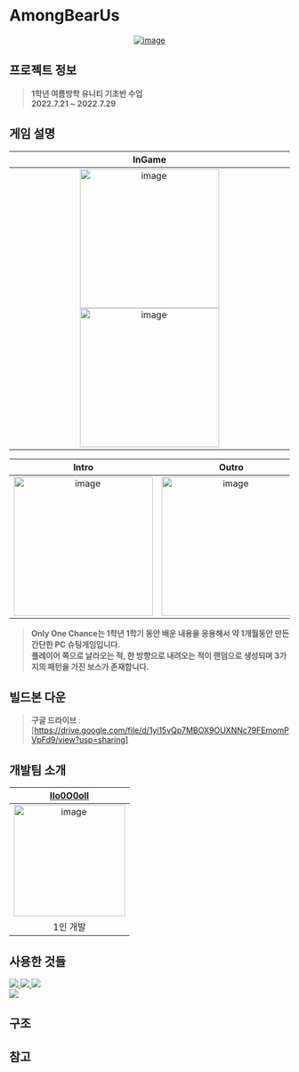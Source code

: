 # AmongBearUs

<div align="center">
<a href="#">
  <img alt="image" src="https://github.com/lIo0O0oIl/2022_2_AmongBearUs/assets/98943168/d1d2491e-4adb-454b-a9b2-672836bbf76b">
</a>
<!--타이틀 잘라서 넣어주기-->

<!--
[![Hits](https://hits.seeyoufarm.com/api/count/incr/badge.svg?url=https%3A%2F%2Fgithub.com%2FlIo0O0oIl%2F2022_1_Only_One_Chance&count_bg=%23EEEE0E&title_bg=%23555555&icon=&icon_color=%23E7E7E7&title=hits&edge_flat=false)](https://hits.seeyoufarm.com)
-->

</div> <!--가운데 정렬은 여기까지-->

## 프로젝트 정보
> **1학년 여름방학 유니티 기초반 수업**  
> **2022.7.21 ~ 2022.7.29**

## 게임 설명
<div align="center">

|  InGame   |
| :-------: |
| <a href="#"> <img alt="image" width="250" src=""> <img alt="image" width="250" src=""> </a> |

|   Intro   |   Outro   |
|:---------:|:---------:|
| <a href="#"> <img alt="image" width="250" src=""> </a> | <a href="#"> <img alt="image" width="250" src=""> </a> |

</div>

> **Only One Chance는 1학년 1학기 동안 배운 내용을 응용해서 약 1개월동안 만든 간단한 PC 슈팅게임입니다.**  
> **플레이어 쪽으로 날라오는 적, 한 방향으로 내려오는 적이 랜덤으로 생성되며 3가지의 패턴을 가진 보스가 존재합니다.**

## 빌드본 다운
> **구글 드라이브** : [https://drive.google.com/file/d/1yi15vQp7MBOX9OUXNNc79FEmomPVpFd9/view?usp=sharing] <br>

## 개발팀 소개
<div align="center">

| <a href="https://github.com/lIo0O0oIl"> lIo0O0oIl </a> |
| :-----------: |
| <a href="https://github.com/lIo0O0oIl"> <img alt="image" width="200" src="https://github.com/lIo0O0oIl.png"> </a> |
| 1인 개발 |

</div>

## 사용한 것들
<div align="left"> <a href="#">
<img src="https://img.shields.io/badge/unity-%23000000.svg?style=for-the-badge&logo=unity&logoColor=white">
<img src="https://img.shields.io/badge/Visual%20Studio%202022-5C2D91?style=for-the-badge&logo=Visual%20Studio&logoColor=white">
<img src="https://img.shields.io/badge/GitHub-181717?style=for-the-badge&logo=GitHub&logoColor=white">
</a> </div>
<a href="#">
  <img src="https://img.shields.io/badge/Unity_Version-2021.3.8f1-blue?style=flat-square">
</a>

## 구조
<!--
```bash
2022_1_ONLY_ONE_CHANCE\ASSETS
├─1_Scenes
│      GameClaer.unity
│      GameOver.unity
│      Intro.unity
│      Play.unity
│
├─2_Scripts
│  │  ButtonEvent.cs
│  │  Leave.cs
│  │  Leave.cs.meta
│  │
│  └─GamePlay
│          AutoDestroyer.cs
│          Boss.cs
│          BossBullet.cs
│          BossHP.cs
│          Bullet.cs
│          Bulletile.cs
│          Enemy.cs
│          EnemySpawner.cs
│          Enemytile.cs
│          Mana.cs
│          ManaViewer.cs
│          Movement.cs
│          Player.cs
│          PlayerHP.cs
│          PlayerHPViewer.cs
│          PlayerScoreViewer.cs
│          ResultScoreViewer.cs
│          StageData.asset
│          StageData.cs
│
├─3_Prefabs
│      BossBullet.prefab
│      Bullet.prefab
│      Enemy.prefab
│
├─4_Sounds
         Rinne - Connect.mp3

AMONGBEARUS\ASSETS
├─0. Scenes
│      SampleScene.unity
│
├─1.Scripts
│  │  KillCtrl.cs
│  │  MainMenu.cs
│  │  NPCCtrl.cs
│  │
│  ├─Mission
│  │      Mission1.cs
│  │      Mission2.cs
│  │      Mission3.cs
│  │      Mission4.cs
│  │      Mission5.cs
│  │      Mission6.cs
│  │      MissionCtrl.cs
│  │
│  └─Player
│          JoyStick.cs
│          PlayerCtrl.cs
│          Settings.cs
│
├─2. Sprites
│  │  AtlasAll.spriteatlas
│  │  Icon.png
│  │
│  ├─0. Particle
│  │      Bubble.mat
│  │      bubble.png
│  │      Rose.mat
│  │      rose.png
│  │
│  ├─1. UI
│  │  ├─Main Menu
│  │  │      AmongBearUs_Title.png
│  │  │      human-skull.png
│  │  │      Main_1.png
│  │  │      Main_2.png
│  │  │      Main_3.png
│  │  │      Main_Title.png
│  │  │      mission.png
│  │  │      quit 1.png
│  │  │
│  │  ├─Player
│  │  │      JoyStick.png
│  │  │      Kill.png
│  │  │      Use.png
│  │  │
│  │  └─Setting
│  │          Setting.png
│  │          Setting_Back.png
│  │          Setting_Btn.png
│  │
│  ├─2. Character
│  │  ├─1
│  │  │      1.png
│  │  │      2.png
│  │  │      3.png
│  │  │      4.png
│  │  │      5.png
│  │  │      6.png
│  │  │      7.png
│  │  │      Dead.png
│  │  │
│  │  ├─2
│  │  │      1.png
│  │  │      2.png
│  │  │      3.png
│  │  │      4.png
│  │  │      5.png
│  │  │      6.png
│  │  │      7.png
│  │  │      Dead.png
│  │  │
│  │  ├─3
│  │  │      1.png
│  │  │      2.png
│  │  │      3.png
│  │  │      4.png
│  │  │      5.png
│  │  │      6.png
│  │  │      7.png
│  │  │      Dead.png
│  │  │
│  │  ├─4
│  │  │      1.png
│  │  │      2.png
│  │  │      3.png
│  │  │      4.png
│  │  │      5.png
│  │  │      6.png
│  │  │      7.png
│  │  │      Dead.png
│  │  │
│  │  └─5
│  │          1.png
│  │          2.png
│  │          3.png
│  │          4.png
│  │          5.png
│  │          6.png
│  │          7.png
│  │          Dead.png
│  │
│  ├─3. Map
│  │      1. Back.png
│  │      10. Hallway_4.png
│  │      2. Cafeteria.png
│  │      3. Lab.png
│  │      4. Prop_Down.png
│  │      5. Prop_Up.png
│  │      6. Electric.png
│  │      7. Hallway_1.png
│  │      8. Hallway_2.png
│  │      9. Hallway_3.png
│  │
│  ├─4. Item
│  │      Mission1.png
│  │      Mission2.png
│  │      Mission3.png
│  │      Mission4.png
│  │      Mission5.png
│  │      Mission6.png
│  │
│  ├─5. Mission
│  │  │  Cancle.png
│  │  │  Guage.png
│  │  │
│  │  ├─Mission1
│  │  │      Mission1_Back.png
│  │  │      Mission1_Btn.png
│  │  │
│  │  ├─Mission2
│  │  │      Mission2_1.png
│  │  │      Mission2_2.png
│  │  │      Mission2_3.png
│  │  │      Mission2_4.png
│  │  │      Mission2_5.png
│  │  │      Mission2_Back.png
│  │  │      Mission2_Handle.png
│  │  │
│  │  ├─Mission3
│  │  │      Mission3_Back.png
│  │  │
│  │  ├─Mission4
│  │  │      1.png
│  │  │      2.png
│  │  │      3.png
│  │  │      4.png
│  │  │      5.png
│  │  │      6.png
│  │  │      7.png
│  │  │      8.png
│  │  │      9.png
│  │  │      10.png
│  │  │      Mission4_Back.png
│  │  │
│  │  ├─Mission5
│  │  │      Mission5_Back.png
│  │  │      Mission5_Hadle.png
│  │  │      Mission5_Rotate.png
│  │  │
│  │  └─Mission6
│  │          Mission6_Back.png
│  │
│  ├─6. KillAnimation
│  │      1.png
│  │      2.png
│  │      3.png
│  │      4.png
│  │      5.png
│  │      6.png
│  │      7.png
│  │      8.png
│  │      9.png
│  │      10.png
│  │      11.png
│  │      12.png
│  │
│  └─7. good
│          celebration.png
│          Light.mat
│          Light.psd
│          missionClear.psd
│
├─3. Animation
│      BackGround.controller
│      Character.controller
│      Character_Idle.anim
│      Character_Walk.anim
│      KillAnimation.anim
│      Kill_Anim.controller
│      MissionUI.controller
│      Mission_Down.anim
│      Mission_Idle_Down.anim
│      Mission_Idle_Up.anim
│      Mission_Up.anim
│      Text.controller
│      Text_Success.anim
│      Trash_Shake.anim
│
├─4. Material
│      Blue.mat
│      Green.mat
│      Red.mat
│      Yellow.mat
│
└─Resources
    │  Character.prefab
    │  NPC.prefab
    │
    └─Trash
            Trash1.prefab
            Trash2.prefab
            Trash3.prefab
            Trash4.prefab
            Trash5.prefab
```
주석 지우기~~-->

## 참고
<img>
